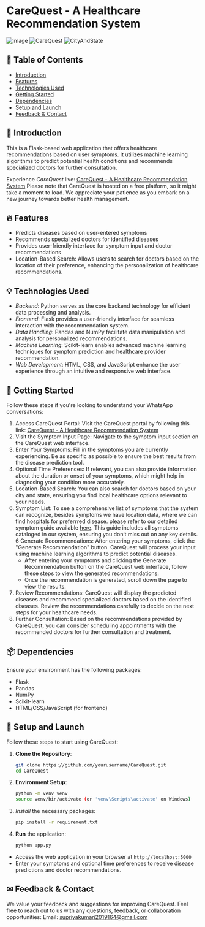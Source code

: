 # CareQuest - A Healthcare Recommendation System
![image](https://github.com/Supriyasingh22/CareQuest---A-HealthCare-Recommender-System/assets/111740123/4380abaf-84aa-4f69-84ba-dcdb59ef86c2)
![CareQuest](https://github.com/Supriyasingh22/CareQuest---A-HealthCare-Recommender-System/assets/111740123/f505d455-fd99-473f-8b81-90d1b8504405)
![CityAndState](https://github.com/Supriyasingh22/CareQuest---A-HealthCare-Recommender-System/assets/111740123/6d6514c2-a17c-4f24-a933-70bd902c0691)

## 📜 Table of Contents

- [Introduction](#-introduction)
- [Features](#-features)
- [Technologies Used](#-technologies-used)
- [Getting Started](#-getting-started)
- [Dependencies](#-dependencies)
- [Setup and Launch](#-setup-and-launch)
- [Feedback & Contact](#-feedback--contact)

## 🌟 Introduction

This is a Flask-based web application that offers healthcare recommendations based on user symptoms. It utilizes machine learning algorithms to predict potential health conditions and recommends specialized doctors for further consultation.

Experience *CareQuest* live: [CareQuest - A Healthcare Recommendation System](https://carequest-a-healthcare-recommender.onrender.com/)
Please note that CareQuest is hosted on a free platform, so it might take a moment to load. We appreciate your patience as you embark on a new journey towards better health management.

## 🔥 Features
- Predicts diseases based on user-entered symptoms
- Recommends specialized doctors for identified diseases
- Provides user-friendly interface for symptom input and doctor recommendations
- Location-Based Search: Allows users to search for doctors based on the location of their preference, enhancing the personalization of healthcare recommendations.

## 💡 Technologies Used

- *Backend*: Python serves as the core backend technology for efficient data processing and analysis.
- *Frontend*: Flask provides a user-friendly interface for seamless interaction with the recommendation system.
- *Data Handling*: Pandas and NumPy facilitate data manipulation and analysis for personalized recommendations.
- *Machine Learning*: Scikit-learn enables advanced machine learning techniques for symptom prediction and healthcare provider recommendation.
- *Web Development*: HTML, CSS, and JavaScript enhance the user experience through an intuitive and responsive web interface.

## 🚀 Getting Started

Follow these steps if you're looking to understand your WhatsApp conversations:

1. Access CareQuest Portal: Visit the CareQuest portal by following this link: [CareQuest - A Healthcare Recommendation System](https://carequest-a-healthcare-recommender.onrender.com/)
2. Visit the Symptom Input Page: Navigate to the symptom input section on the CareQuest web interface.
3. Enter Your Symptoms: Fill in the symptoms you are currently experiencing. Be as specific as possible to ensure the best results from the disease prediction tool.
4. Optional Time Preferences: If relevant, you can also provide information about the duration or onset of your symptoms, which might help in diagnosing your condition more accurately.
5. Location-Based Search: You can also search for doctors based on your city and state, ensuring you find local healthcare options relevant to your needs.
6. Symptom List: To see a comprehensive list of symptoms that the system can recognize, besides symptoms we have location data, where we can find hospitals for preferrred disease. please refer to our detailed symptom guide available [here](https://drive.google.com/file/d/1MsG4Iqc-_MrH__UOaw5AnM5nDs9q7h7I/view?usp=sharing). This guide includes all symptoms cataloged in our system, ensuring you don’t miss out on any key details.
6 Generate Recommendations: After entering your symptoms, click the "Generate Recommendation" button. CareQuest will process your input using machine learning algorithms to predict potential diseases.
   - After entering your symptoms and clicking the Generate Recommendation button on the CareQuest web interface, follow these steps to view the generated recommendations:
   - Once the recommendation is generated, scroll down the page to view the results.
7. Review Recommendations: CareQuest will display the predicted diseases and recommend specialized doctors based on the identified diseases. Review the recommendations carefully to decide on the next steps for your healthcare needs.
8. Further Consultation: Based on the recommendations provided by CareQuest, you can consider scheduling appointments with the recommended doctors for further consultation and treatment.

## 📦 Dependencies

Ensure your environment has the following packages:

- Flask
- Pandas
- NumPy
- Scikit-learn
- HTML/CSS/JavaScript (for frontend)

## 💼 Setup and Launch

Follow these steps to start using CareQuest:

1. **Clone the Repository**:
   ```bash
   git clone https://github.com/yourusername/CareQuest.git
   cd CareQuest
2. **Environment Setup**:
    ```bash
   python -m venv venv
   source venv/bin/activate (or 'venv\Scripts\activate' on Windows)
3. *Install* the necessary packages:
    ```bash
   pip install -r requirement.txt
4. **Run** the application:
   ```bash
   python app.py

- Access the web application in your browser at `http://localhost:5000`
- Enter your symptoms and optional time preferences to receive disease predictions and doctor recommendations.

## ✉ Feedback & Contact
We value your feedback and suggestions for improving CareQuest. Feel free to reach out to us with any questions, feedback, or collaboration opportunities:
Email: supriyakumari2019164@gmail.com

